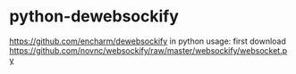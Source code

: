 # python-dewebsockify
https://github.com/encharm/dewebsockify in python
usage:
first download https://github.com/novnc/websockify/raw/master/websockify/websocket.py

